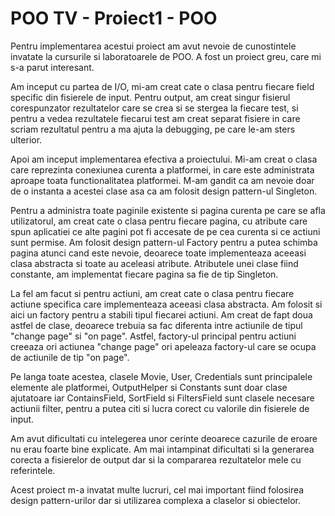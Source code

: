 # POO TV - Proiect1 - POO
Pentru implementarea acestui proiect am avut nevoie de cunostintele invatate
la cursurile si laboratoarele de POO. A fost un proiect greu, care mi s-a 
parut interesant.

Am inceput cu partea de I/O, mi-am creat cate o clasa pentru fiecare field
specific din fisierele de input. Pentru output, am creat singur fisierul
corespunzator rezultatelor care se crea si se stergea la fiecare test,
si pentru a vedea rezultatele fiecarui test am creat separat fisiere in
care scriam rezultatul pentru a ma ajuta la debugging, pe care le-am
sters ulterior.

Apoi am inceput implementarea efectiva a proiectului. Mi-am creat o clasa
care reprezinta conexiunea curenta a platformei, in care este administrata
aproape toata functionalitatea platformei. M-am gandit ca am nevoie doar
de o instanta a acestei clase asa ca am folosit design pattern-ul Singleton.

Pentru a administra toate paginile existente si pagina curenta pe care se afla
utilizatorul, am creat cate o clasa pentru fiecare pagina, cu atribute care
spun aplicatiei ce alte pagini pot fi accesate de pe cea curenta si ce actiuni
sunt permise. Am folosit design pattern-ul Factory pentru a putea schimba
pagina atunci cand este nevoie, deoarece toate implementeaza aceeasi clasa
abstracta si toate au aceleasi atribute. Atributele unei clase fiind 
constante, am implementat fiecare pagina sa fie de tip Singleton.

La fel am facut si pentru actiuni, am creat cate o clasa pentru fiecare
actiune specifica care implementeaza aceeasi clasa abstracta. Am folosit
si aici un factory pentru a stabili tipul fiecarei actiuni. Am creat de
fapt doua astfel de clase, deoarece trebuia sa fac diferenta intre
actiunile de tipul "change page" si "on page". Astfel, factory-ul principal
pentru actiuni creeaza ori actiunea "change page" ori apeleaza factory-ul care
se ocupa de actiunile de tip "on page".

Pe langa toate acestea, clasele Movie, User, Credentials sunt principalele
elemente ale platformei, OutputHelper si Constants sunt doar clase 
ajutatoare iar ContainsField, SortField si FiltersField sunt clasele 
necesare actiunii filter, pentru a putea citi si lucra corect cu valorile
din fisierele de input.

Am avut dificultati cu intelegerea unor cerinte deoarece cazurile de eroare nu
erau foarte bine explicate. Am mai intampinat dificultati si la generarea
corecta a fisierelor de output dar si la compararea rezultatelor mele cu
referintele.

Acest proiect m-a invatat multe lucruri, cel mai important fiind folosirea
design pattern-urilor dar si utilizarea complexa a claselor si obiectelor.
